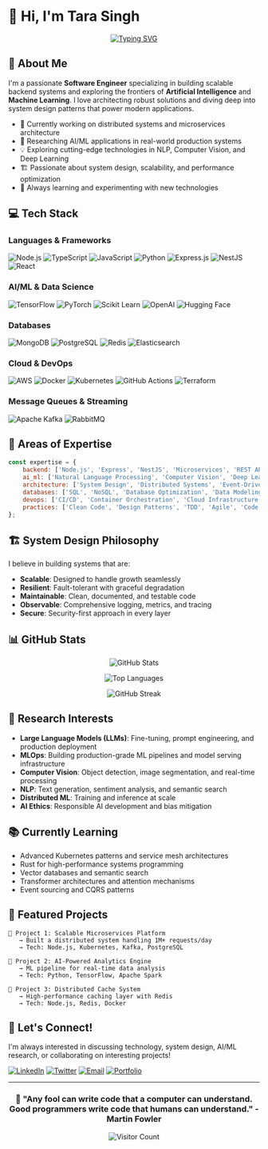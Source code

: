 # 👋 Hi, I'm Tara Singh

<div align="center">
  
[![Typing SVG](https://readme-typing-svg.herokuapp.com?font=Fira+Code&pause=1000&color=2E9FFF&center=true&vCenter=true&width=435&lines=Full+Stack+Engineer;AI%2FML+Researcher;System+Design+Enthusiast;Cloud+Architecture+Expert)](https://git.io/typing-svg)

</div>

## 🚀 About Me

I'm a passionate **Software Engineer** specializing in building scalable backend systems and exploring the frontiers of **Artificial Intelligence** and **Machine Learning**. I love architecting robust solutions and diving deep into system design patterns that power modern applications.

- 🔭 Currently working on distributed systems and microservices architecture
- 🧠 Researching AI/ML applications in real-world production systems
- 💡 Exploring cutting-edge technologies in NLP, Computer Vision, and Deep Learning
- 🏗️ Passionate about system design, scalability, and performance optimization
- 🌱 Always learning and experimenting with new technologies

## 💻 Tech Stack

### Languages & Frameworks
![Node.js](https://img.shields.io/badge/Node.js-339933?style=for-the-badge&logo=node.js&logoColor=white)
![TypeScript](https://img.shields.io/badge/TypeScript-3178C6?style=for-the-badge&logo=typescript&logoColor=white)
![JavaScript](https://img.shields.io/badge/JavaScript-F7DF1E?style=for-the-badge&logo=javascript&logoColor=black)
![Python](https://img.shields.io/badge/Python-3776AB?style=for-the-badge&logo=python&logoColor=white)
![Express.js](https://img.shields.io/badge/Express.js-000000?style=for-the-badge&logo=express&logoColor=white)
![NestJS](https://img.shields.io/badge/NestJS-E0234E?style=for-the-badge&logo=nestjs&logoColor=white)
![React](https://img.shields.io/badge/React-61DAFB?style=for-the-badge&logo=react&logoColor=black)

### AI/ML & Data Science
![TensorFlow](https://img.shields.io/badge/TensorFlow-FF6F00?style=for-the-badge&logo=tensorflow&logoColor=white)
![PyTorch](https://img.shields.io/badge/PyTorch-EE4C2C?style=for-the-badge&logo=pytorch&logoColor=white)
![Scikit Learn](https://img.shields.io/badge/Scikit_Learn-F7931E?style=for-the-badge&logo=scikit-learn&logoColor=white)
![OpenAI](https://img.shields.io/badge/OpenAI-412991?style=for-the-badge&logo=openai&logoColor=white)
![Hugging Face](https://img.shields.io/badge/Hugging_Face-FFD21E?style=for-the-badge&logo=huggingface&logoColor=black)

### Databases
![MongoDB](https://img.shields.io/badge/MongoDB-47A248?style=for-the-badge&logo=mongodb&logoColor=white)
![PostgreSQL](https://img.shields.io/badge/PostgreSQL-4169E1?style=for-the-badge&logo=postgresql&logoColor=white)
![Redis](https://img.shields.io/badge/Redis-DC382D?style=for-the-badge&logo=redis&logoColor=white)
![Elasticsearch](https://img.shields.io/badge/Elasticsearch-005571?style=for-the-badge&logo=elasticsearch&logoColor=white)

### Cloud & DevOps
![AWS](https://img.shields.io/badge/AWS-232F3E?style=for-the-badge&logo=amazon-aws&logoColor=white)
![Docker](https://img.shields.io/badge/Docker-2496ED?style=for-the-badge&logo=docker&logoColor=white)
![Kubernetes](https://img.shields.io/badge/Kubernetes-326CE5?style=for-the-badge&logo=kubernetes&logoColor=white)
![GitHub Actions](https://img.shields.io/badge/GitHub_Actions-2088FF?style=for-the-badge&logo=github-actions&logoColor=white)
![Terraform](https://img.shields.io/badge/Terraform-7B42BC?style=for-the-badge&logo=terraform&logoColor=white)

### Message Queues & Streaming
![Apache Kafka](https://img.shields.io/badge/Apache_Kafka-231F20?style=for-the-badge&logo=apache-kafka&logoColor=white)
![RabbitMQ](https://img.shields.io/badge/RabbitMQ-FF6600?style=for-the-badge&logo=rabbitmq&logoColor=white)

## 🎯 Areas of Expertise

```javascript
const expertise = {
    backend: ['Node.js', 'Express', 'NestJS', 'Microservices', 'REST APIs', 'GraphQL'],
    ai_ml: ['Natural Language Processing', 'Computer Vision', 'Deep Learning', 'LLMs', 'MLOps'],
    architecture: ['System Design', 'Distributed Systems', 'Event-Driven Architecture', 'CQRS'],
    databases: ['SQL', 'NoSQL', 'Database Optimization', 'Data Modeling'],
    devops: ['CI/CD', 'Container Orchestration', 'Cloud Infrastructure', 'Monitoring'],
    practices: ['Clean Code', 'Design Patterns', 'TDD', 'Agile', 'Code Reviews']
};
```

## 🏗️ System Design Philosophy

I believe in building systems that are:
- **Scalable**: Designed to handle growth seamlessly
- **Resilient**: Fault-tolerant with graceful degradation
- **Maintainable**: Clean, documented, and testable code
- **Observable**: Comprehensive logging, metrics, and tracing
- **Secure**: Security-first approach in every layer

## 📊 GitHub Stats

<div align="center">
  
![GitHub Stats](https://github-readme-stats.vercel.app/api?username=YOUR_GITHUB_USERNAME&show_icons=true&theme=tokyonight&hide_border=true&count_private=true)

![Top Languages](https://github-readme-stats.vercel.app/api/top-langs/?username=YOUR_GITHUB_USERNAME&layout=compact&theme=tokyonight&hide_border=true)

![GitHub Streak](https://github-readme-streak-stats.herokuapp.com/?user=YOUR_GITHUB_USERNAME&theme=tokyonight&hide_border=true)

</div>

## 🔬 Research Interests

- **Large Language Models (LLMs)**: Fine-tuning, prompt engineering, and production deployment
- **MLOps**: Building production-grade ML pipelines and model serving infrastructure
- **Computer Vision**: Object detection, image segmentation, and real-time processing
- **NLP**: Text generation, sentiment analysis, and semantic search
- **Distributed ML**: Training and inference at scale
- **AI Ethics**: Responsible AI development and bias mitigation

## 📚 Currently Learning

- Advanced Kubernetes patterns and service mesh architectures
- Rust for high-performance systems programming
- Vector databases and semantic search
- Transformer architectures and attention mechanisms
- Event sourcing and CQRS patterns

## 🌟 Featured Projects

<!-- Add your projects here -->
```
🔹 Project 1: Scalable Microservices Platform
   → Built a distributed system handling 1M+ requests/day
   → Tech: Node.js, Kubernetes, Kafka, PostgreSQL

🔹 Project 2: AI-Powered Analytics Engine
   → ML pipeline for real-time data analysis
   → Tech: Python, TensorFlow, Apache Spark

🔹 Project 3: Distributed Cache System
   → High-performance caching layer with Redis
   → Tech: Node.js, Redis, Docker
```

## 💬 Let's Connect!

I'm always interested in discussing technology, system design, AI/ML research, or collaborating on interesting projects!

[![LinkedIn](https://img.shields.io/badge/LinkedIn-0A66C2?style=for-the-badge&logo=linkedin&logoColor=white)](https://linkedin.com/in/YOUR_LINKEDIN)
[![Twitter](https://img.shields.io/badge/Twitter-1DA1F2?style=for-the-badge&logo=twitter&logoColor=white)](https://twitter.com/YOUR_TWITTER)
[![Email](https://img.shields.io/badge/Email-D14836?style=for-the-badge&logo=gmail&logoColor=white)](mailto:your.email@example.com)
[![Portfolio](https://img.shields.io/badge/Portfolio-000000?style=for-the-badge&logo=vercel&logoColor=white)](https://your-portfolio.com)

---

<div align="center">
  
### 💭 "Any fool can write code that a computer can understand. Good programmers write code that humans can understand." - Martin Fowler

![Visitor Count](https://profile-counter.glitch.me/YOUR_GITHUB_USERNAME/count.svg)

</div>

